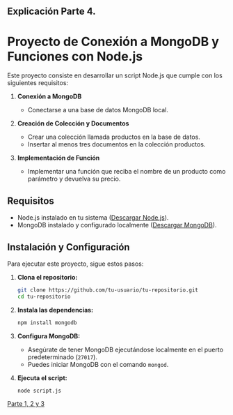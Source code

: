 ## Explicación Parte 4.

# Proyecto de Conexión a MongoDB y Funciones con Node.js

Este proyecto consiste en desarrollar un script Node.js que cumple con los siguientes requisitos:

1. **Conexión a MongoDB**
   - Conectarse a una base de datos MongoDB local.

2. **Creación de Colección y Documentos**
   - Crear una colección llamada productos en la base de datos.
   - Insertar al menos tres documentos en la colección productos.

3. **Implementación de Función**
   - Implementar una función que reciba el nombre de un producto como parámetro y devuelva su precio.

## Requisitos

- Node.js instalado en tu sistema ([Descargar Node.js](https://nodejs.org)).
- MongoDB instalado y configurado localmente ([Descargar MongoDB](https://www.mongodb.com/try/download/community)).

## Instalación y Configuración

Para ejecutar este proyecto, sigue estos pasos:

1. **Clona el repositorio:**

    ```bash
    git clone https://github.com/tu-usuario/tu-repositorio.git
    cd tu-repositorio
    ```

2. **Instala las dependencias:**

    ```bash
    npm install mongodb
    ```

3. **Configura MongoDB:**

    - Asegúrate de tener MongoDB ejecutándose localmente en el puerto predeterminado (`27017`).
    - Puedes iniciar MongoDB con el comando `mongod`.

4. **Ejecuta el script:**

    ```bash
    node script.js
    ```

[Parte 1, 2 y 3](https://github.com/Aljure-bit/prueba_tecnica_pt1-2-3)

